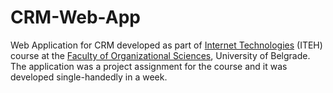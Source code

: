 # CRM-Web-App
Web Application for CRM developed as part of [Internet Technologies](http://en.elab.rs/undergraduate-studies/internet-technologies/) (ITEH) course at the [Faculty of Organizational Sciences](http://www.fon.bg.ac.rs/eng/), University of Belgrade.  
The application was a project assignment for the course and it was developed single-handedly in a week.

